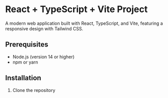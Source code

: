 # React + TypeScript + Vite Project

A modern web application built with React, TypeScript, and Vite, featuring a responsive design with Tailwind CSS.

## Prerequisites

- Node.js (version 14 or higher)
- npm or yarn

## Installation

1. Clone the repository
